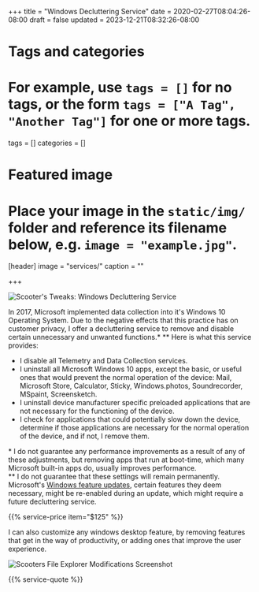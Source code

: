 +++
title = "Windows Decluttering Service"
date = 2020-02-27T08:04:26-08:00
draft = false
updated = 2023-12-21T08:32:26-08:00
# Tags and categories
# For example, use `tags = []` for no tags, or the form `tags = ["A Tag", "Another Tag"]` for one or more tags.
tags = []
categories = []

# Featured image
# Place your image in the `static/img/` folder and reference its filename below, e.g. `image = "example.jpg"`.
[header]
image = "services/"
caption = ""

+++

![Scooter's Tweaks: Windows Decluttering Service](/img/highlights/tweaks-scooters-decluttering-service.png)

In 2017, Microsoft implemented data collection into it's Windows 10 Operating System. Due to the negative effects that this practice has on customer privacy, I offer a decluttering service to remove and disable certain unnecessary and unwanted functions.* ** Here is what this service provides:

- I disable all Telemetry and Data Collection services.
- I uninstall all Microsoft Windows 10 apps, except the basic, or useful ones that would prevent the normal operation of the device: Mail, Microsoft Store, Calculator, Sticky, Windows.photos, Soundrecorder, MSpaint, Screensketch.
- I uninstall device manufacturer specific preloaded applications that are not necessary for the functioning of the device.
- I check for applications that could potentially slow down the device, determine if those applications are necessary for the normal operation of the device, and if not, I remove them.

\* I do not guarantee any performance improvements as a result of any of these adjustments, but removing apps that run at boot-time, which many Microsoft built-in apps do, usually improves performance.  
\** I do not guarantee that these settings will remain permanently. Microsoft's [Windows feature updates](updates/update-windows-feature-updates), certain features they deem necessary, might be re-enabled during an update, which might require a future decluttering service.   

{{% service-price item="$125" %}}

I can also customize any windows desktop feature, by removing features that get in the way of productivity, or adding ones that improve the user experience. 

![Scooters File Explorer Modifications Screenshot](/img/highlights/Tweaks-Scooters-File-Explorer.png)

{{% service-quote %}}